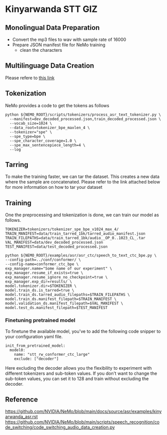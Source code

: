 # Kinyarwanda STT GIZ

## Monolingual Data Preparation

- Convert the mp3 files to wav with sample rate of 16000
- Prepare JSON manifest file for NeMo training
  - clean the characters
  
## Multilinguage Data Creation
Please refere to [this link](https://github.com/NVIDIA/NeMo/blob/main/scripts/speech_recognition/code_switching/code_switching_audio_data_creation.py)
  

## Tokenization
NeMo provides a code to get the tokens as follows
```shell
python ${NEMO_ROOT}/scripts/tokenizers/process_asr_text_tokenizer.py \
  --manifest=dev_decoded_processed.json,train_decoded_processed.json \
  --vocab_size=1024 \
  --data_root=tokenizer_bpe_maxlen_4 \
  --tokenizer="spe" \
  --spe_type=bpe \
  --spe_character_coverage=1.0 \
  --spe_max_sentencepiece_length=4 \
  --log
```

## Tarring
To make the training faster, we can tar the dataset. This creates a new data where the sample are concatenated. Please refer to the link attached below for more information on how to tar your dataset

## Training
One the preprocessing and tokenization is done, we can train our model as follows.
```shell
TOKENIZER=tokenizers/tokenizer_spe_bpe_v1024_max_4/
TRAIN_MANIFEST=data/train_tarred_1bk/tarred_audio_manifest.json
TRAIN_FILEPATHS=data/train_tarred_1bk/audio__OP_0..1023_CL_.tar
VAL_MANIFEST=data/dev_decoded_processed.json
TEST_MANIFEST=data/test_decoded_processed.json

python ${NEMO_ROOT}/examples/asr/asr_ctc/speech_to_text_ctc_bpe.py \
--config-path=../conf/conformer/ \
--config-name=conformer_ctc_bpe \
exp_manager.name="Some name of our experiment" \
exp_manager.resume_if_exists=true \
exp_manager.resume_ignore_no_checkpoint=true \
exp_manager.exp_dir=results/ \
model.tokenizer.dir=$TOKENIZER \
model.train_ds.is_tarred=true \
model.train_ds.tarred_audio_filepaths=$TRAIN_FILEPATHS \
model.train_ds.manifest_filepath=$TRAIN_MANIFEST \
model.validation_ds.manifest_filepath=$VAL_MANIFEST \
model.test_ds.manifest_filepath=$TEST_MANIFEST
```

### Finetuning pretrained model
To finetune the available model, you've to add the following code snipper to your configuration yaml file.
```shell
init_from_pretrained_model:
  model0:
    name: "stt_rw_conformer_ctc_large"
    exclude: ["decoder"]
```
Here excluding the decoder allows you the flexibility to experiment with different tokenizers and sub-token values. If you don't want to change the sub-token values, you can set it to 128 and train without excluding the decoder.


## Reference
https://github.com/NVIDIA/NeMo/blob/main/docs/source/asr/examples/kinyarwanda_asr.rst
https://github.com/NVIDIA/NeMo/blob/main/scripts/speech_recognition/code_switching/code_switching_audio_data_creation.py
